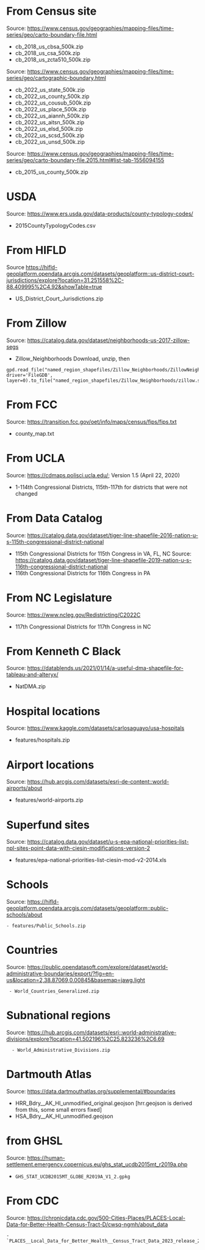 
# From Census site

Source: https://www.census.gov/geographies/mapping-files/time-series/geo/carto-boundary-file.html

 - cb_2018_us_cbsa_500k.zip
 - cb_2018_us_csa_500k.zip
 - cb_2018_us_zcta510_500k.zip

Source: https://www.census.gov/geographies/mapping-files/time-series/geo/cartographic-boundary.html

 - cb_2022_us_state_500k.zip
 - cb_2022_us_county_500k.zip
 - cb_2022_us_cousub_500k.zip
 - cb_2022_us_place_500k.zip
 - cb_2022_us_aiannh_500k.zip
 - cb_2022_us_aitsn_500k.zip
 - cb_2022_us_elsd_500k.zip
 - cb_2022_us_scsd_500k.zip
 - cb_2022_us_unsd_500k.zip

Source: https://www.census.gov/geographies/mapping-files/time-series/geo/carto-boundary-file.2015.html#list-tab-1556094155

 - cb_2015_us_county_500k.zip

# USDA

Source: https://www.ers.usda.gov/data-products/county-typology-codes/

 - 2015CountyTypologyCodes.csv

# From HIFLD

Source https://hifld-geoplatform.opendata.arcgis.com/datasets/geoplatform::us-district-court-jurisdictions/explore?location=31.251558%2C-88.409995%2C4.92&showTable=true

  - US_District_Court_Jurisdictions.zip

# From Zillow

Source: https://catalog.data.gov/dataset/neighborhoods-us-2017-zillow-segs
 - Zillow_Neighborhoods
 Download, unzip, then
 ```
 gpd.read_file("named_region_shapefiles/Zillow_Neighborhoods/ZillowNeighborhoods.gdb/", driver='FileGDB', layer=0).to_file("named_region_shapefiles/Zillow_Neighborhoods/zillow.shp")
 ```

# From FCC

Source: https://transition.fcc.gov/oet/info/maps/census/fips/fips.txt
  - county_map.txt

# From UCLA

Source: https://cdmaps.polisci.ucla.edu/; Version 1.5 (April 22, 2020)
  - 1-114th Congressional Districts, 115th-117th for districts that were not changed

# From Data Catalog

Source: https://catalog.data.gov/dataset/tiger-line-shapefile-2016-nation-u-s-115th-congressional-district-national
  - 115th Congressional Districts for 115th Congress in VA, FL, NC
Source: https://catalog.data.gov/dataset/tiger-line-shapefile-2019-nation-u-s-116th-congressional-district-national
  - 116th Congressional Districts for 116th Congress in PA

# From NC Legislature

Source: https://www.ncleg.gov/Redistricting/C2022C
  - 117th Congressional Districts for 117th Congress in NC

# From Kenneth C Black

Source: https://datablends.us/2021/01/14/a-useful-dma-shapefile-for-tableau-and-alteryx/

  - NatDMA.zip

# Hospital locations

Source: https://www.kaggle.com/datasets/carlosaguayo/usa-hospitals

  - features/hospitals.zip

# Airport locations

Source: https://hub.arcgis.com/datasets/esri-de-content::world-airports/about

  - features/world-airports.zip

# Superfund sites

Source: https://catalog.data.gov/dataset/u-s-epa-national-priorities-list-npl-sites-point-data-with-ciesin-modifications-version-2

  - features/epa-national-priorities-list-ciesin-mod-v2-2014.xls

# Schools

Source: https://hifld-geoplatform.opendata.arcgis.com/datasets/geoplatform::public-schools/about

    - features/Public_Schools.zip
  
# Countries

Source: https://public.opendatasoft.com/explore/dataset/world-administrative-boundaries/export/?flg=en-us&location=2,38.87069,0.00845&basemap=jawg.light

     - World_Countries_Generalized.zip

# Subnational regions

Source: https://hub.arcgis.com/datasets/esri::world-administrative-divisions/explore?location=41.502196%2C25.823236%2C6.69

      - World_Administrative_Divisions.zip

# Dartmouth Atlas

Source: https://data.dartmouthatlas.org/supplemental/#boundaries

  - HRR_Bdry__AK_HI_unmodified_original.geojson [hrr.geojson is derived from this, some small errors fixed]
  - HSA_Bdry__AK_HI_unmodified.geojson

# from GHSL

Source: https://human-settlement.emergency.copernicus.eu/ghs_stat_ucdb2015mt_r2019a.php
   - `GHS_STAT_UCDB2015MT_GLOBE_R2019A_V1_2.gpkg`

# From CDC

Source: https://chronicdata.cdc.gov/500-Cities-Places/PLACES-Local-Data-for-Better-Health-Census-Tract-D/cwsq-ngmh/about_data

    - `PLACES__Local_Data_for_Better_Health__Census_Tract_Data_2023_release_20240531.csv`
